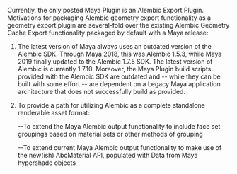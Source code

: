 Currently, the only posted Maya Plugin is an Alembic Export Plugin.  Motivations for packaging Alembic geometry export functionality as a geometry export plugin are several-fold over the existing Alembic Geometry Cache Export functionality packaged by default with a Maya release:

1.  The latest version of Maya always uses an outdated version of the Alembic SDK.  Through Maya 2018, this was Alembic 1.5.3, while Maya 2019 finally updated to the Alembic 1.7.5 SDK.  The latest version of Alembic is currently 1.7.10.  Moreover, the Maya Plugin build scripts provided with the Alembic SDK are outdated and -- while they can be built with some effort -- are dependent on a Legacy Maya application architecture that does not successfully build as provided.  

2.  To provide a path for utilizing Alembic as a complete standalone renderable asset format:
  
    --To extend the Maya Alembic output functionality to include face set groupings based on material sets or other methods of grouping
    
    --To extend current Maya Alembic output functionality to make use of the new(ish) AbcMaterial API, populated with Data from Maya hypershade objects  
